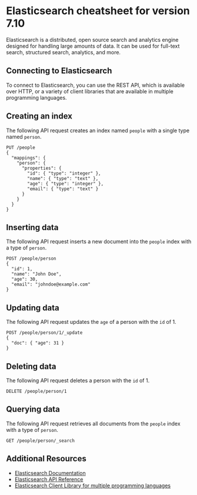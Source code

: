 # Elasticsearch cheatsheet for version 7.10

Elasticsearch is a distributed, open source search and analytics engine designed for handling large amounts of data. It can be used for full-text search, structured search, analytics, and more.

## Connecting to Elasticsearch

To connect to Elasticsearch, you can use the REST API, which is available over HTTP, or a variety of client libraries that are available in multiple programming languages.

## Creating an index

The following API request creates an index named `people` with a single type named `person`.

```Elasticsearch
PUT /people
{
  "mappings": {
    "person": {
      "properties": {
        "id": { "type": "integer" },
        "name": { "type": "text" },
        "age": { "type": "integer" },
        "email": { "type": "text" }
      }
    }
  }
}
```

## Inserting data

The following API request inserts a new document into the `people` index with a type of `person`.

```Elasticsearch
POST /people/person
{
  "id": 1,
  "name": "John Doe",
  "age": 30,
  "email": "johndoe@example.com"
}
```

## Updating data

The following API request updates the `age` of a person with the `id` of 1.

```Elasticsearch
POST /people/person/1/_update
{
  "doc": { "age": 31 }
}
```

## Deleting data

The following API request deletes a person with the `id` of 1.

```Elasticsearch
DELETE /people/person/1
```

## Querying data

The following API request retrieves all documents from the `people` index with a type of `person`.

```Elasticsearch
GET /people/person/_search
```

## Additional Resources

- [Elasticsearch Documentation](https://www.elastic.co/guide/en/elasticsearch/reference/current/index.html)
- [Elasticsearch API Reference](https://www.elastic.co/guide/en/elasticsearch/reference/current/index.html)
- [Elasticsearch Client Library for multiple programming languages](https://www.elastic.co/guide/en/elasticsearch/client/index.html)
